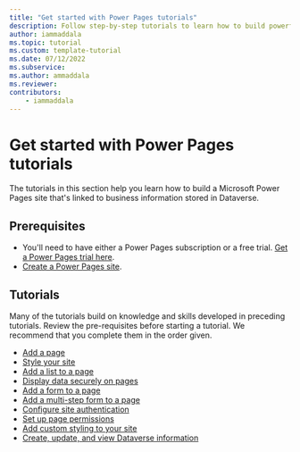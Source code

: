 ```yaml
---
title: "Get started with Power Pages tutorials"
description: Follow step-by-step tutorials to learn how to build powerful sites using Power Pages.
author: iammaddala
ms.topic: tutorial
ms.custom: template-tutorial
ms.date: 07/12/2022
ms.subservice:
ms.author: ammaddala 
ms.reviewer: 
contributors:
    - iammaddala
---
```


# Get started with Power Pages tutorials

The tutorials in this section help you learn how to build a Microsoft Power Pages site that's linked to business information stored in Dataverse.

## Prerequisites

- You'll need to have either a Power Pages subscription or a free trial. [Get a Power Pages trial here](trial-signup.md).
- [Create a Power Pages site](create-manage.md).

## Tutorials

Many of the tutorials build on knowledge and skills developed in preceding tutorials. Review the pre-requisites before starting a tutorial. We recommend that you complete them in the order given.

- [Add a page](tutorial-add-webpage.md)
- [Style your site](tutorial-style-site.md)
- [Add a list to a page](tutorial-add-list-to-page.md)
- [Display data securely on pages](tutorial-display-data-securely.md)
- [Add a form to a page](tutorial-add-form-to-page.md)
- [Add a multi-step form to a page](tutorial-add-multi-step-form.md)
- [Configure site authentication](tutorial-setup-site-authentication.md)
- [Set up page permissions](tutorial-setup-page-permissions.md)
- [Add custom styling to your site](tutorial-add-custom-style.md)
- [Create, update, and view Dataverse information](tutorial-dataverse-website.md)
